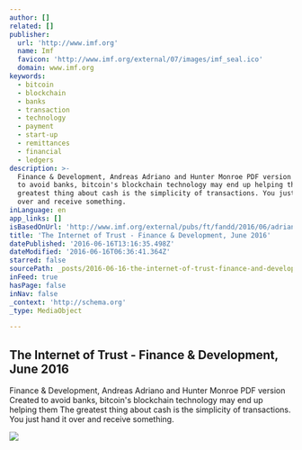 ```yaml
---
author: []
related: []
publisher:
  url: 'http://www.imf.org'
  name: Imf
  favicon: 'http://www.imf.org/external/07/images/imf_seal.ico'
  domain: www.imf.org
keywords:
  - bitcoin
  - blockchain
  - banks
  - transaction
  - technology
  - payment
  - start-up
  - remittances
  - financial
  - ledgers
description: >-
  Finance & Development, Andreas Adriano and Hunter Monroe PDF version Created
  to avoid banks, bitcoin's blockchain technology may end up helping them The
  greatest thing about cash is the simplicity of transactions. You just hand it
  over and receive something.
inLanguage: en
app_links: []
isBasedOnUrl: 'http://www.imf.org/external/pubs/ft/fandd/2016/06/adriano.htm'
title: 'The Internet of Trust - Finance & Development, June 2016'
datePublished: '2016-06-16T13:16:35.498Z'
dateModified: '2016-06-16T06:36:41.364Z'
starred: false
sourcePath: _posts/2016-06-16-the-internet-of-trust-finance-and-development-june-2016.md
inFeed: true
hasPage: false
inNav: false
_context: 'http://schema.org'
_type: MediaObject

---
```

<article style=""><h1>The Internet of Trust - Finance &amp; Development, June 2016</h1><p>Finance &amp; Development, Andreas Adriano and Hunter Monroe PDF version Created to avoid banks, bitcoin's blockchain technology may end up helping them The greatest thing about cash is the simplicity of transactions. You just hand it over and receive something.</p><img src="http://www.imf.org/external/pubs/ft/fandd/2016/06/images/adriano1.jpg" /></article>